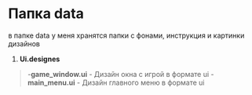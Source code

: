 # Папка data
в папке data у меня хранятся папки
с фонами, инструкция и картинки дизайнов
1.  **Ui.designes**
>-**game_window.ui** - Дизайн окна с игрой в формате ui
>-**main_menu.ui** - Дизайн главного меню в формате ui
